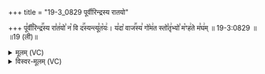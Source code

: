 +++
title = "19-3_0829 पूर्वीरिन्द्रस्य रातयो"

+++
पू꣣र्वी꣡रिन्द्र꣢꣯स्य रा꣣त꣢यो꣣ न꣡ वि द꣢꣯स्यन्त्यू꣣त꣡यः꣢। य꣣दा꣡ वाज꣢꣯स्य꣣ गो꣡म꣢त स्तो꣣तृ꣢भ्यो꣣ म꣡ꣳह꣢ते म꣣घ꣢म् ॥ 19-3:0829 ॥ ॥19 (ली)॥

<details><summary>मूलम् (VC)</summary>

पू꣣र्वी꣡रिन्द्र꣢꣯स्य रा꣣त꣢यो꣣ न꣡ वि द꣢꣯स्यन्त्यू꣣त꣡यः꣢ । य꣣दा꣡ वाज꣢꣯स्य꣣ गो꣡म꣢त स्तो꣣तृ꣢भ्यो꣣ म꣡ꣳह꣢ते म꣣घ꣢म् ॥८२९॥
</details>

<details><summary>विस्वर-मूलम् (VC)</summary>

पूर्वीरिन्द्रस्य रातयो न वि दस्यन्त्यूतयः । यदा वाजस्य गोमत स्तोतृभ्यो मꣳहते मघम् ॥८२९॥
</details>